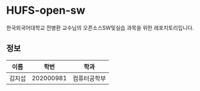 # HUFS-open-sw
한국외국어대학교 전병환 교수님의 오픈소스SW및실습 과목을 위한 레포지토리입니다.

## 정보

| 이름 | 학번 | 학과 |
| - | - | - |
| 김지섭 | 202000981 | 컴퓨터공학부 |
